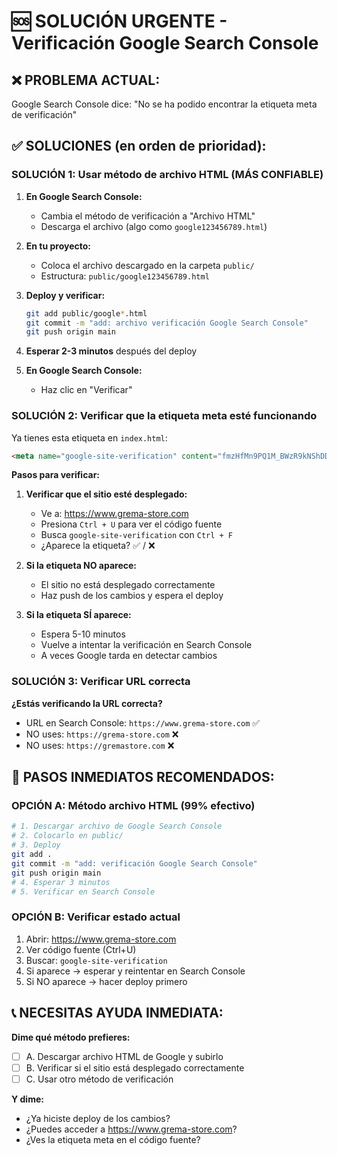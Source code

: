 # 🆘 SOLUCIÓN URGENTE - Verificación Google Search Console

## ❌ PROBLEMA ACTUAL:
Google Search Console dice: "No se ha podido encontrar la etiqueta meta de verificación"

## ✅ SOLUCIONES (en orden de prioridad):

### SOLUCIÓN 1: Usar método de archivo HTML (MÁS CONFIABLE)

1. **En Google Search Console:**
   - Cambia el método de verificación a "Archivo HTML"
   - Descarga el archivo (algo como `google123456789.html`)

2. **En tu proyecto:**
   - Coloca el archivo descargado en la carpeta `public/`
   - Estructura: `public/google123456789.html`

3. **Deploy y verificar:**
   ```bash
   git add public/google*.html
   git commit -m "add: archivo verificación Google Search Console"
   git push origin main
   ```

4. **Esperar 2-3 minutos** después del deploy

5. **En Google Search Console:**
   - Haz clic en "Verificar"

### SOLUCIÓN 2: Verificar que la etiqueta meta esté funcionando

Ya tienes esta etiqueta en `index.html`:
```html
<meta name="google-site-verification" content="fmzHfMn9PQ1M_BWzR9kNShDDEh1Fyig24OAL4AA5cAc" />
```

**Pasos para verificar:**

1. **Verificar que el sitio esté desplegado:**
   - Ve a: https://www.grema-store.com
   - Presiona `Ctrl + U` para ver el código fuente
   - Busca `google-site-verification` con `Ctrl + F`
   - ¿Aparece la etiqueta? ✅ / ❌

2. **Si la etiqueta NO aparece:**
   - El sitio no está desplegado correctamente
   - Haz push de los cambios y espera el deploy

3. **Si la etiqueta SÍ aparece:**
   - Espera 5-10 minutos
   - Vuelve a intentar la verificación en Search Console
   - A veces Google tarda en detectar cambios

### SOLUCIÓN 3: Verificar URL correcta

**¿Estás verificando la URL correcta?**
- URL en Search Console: `https://www.grema-store.com` ✅
- NO uses: `https://grema-store.com` ❌
- NO uses: `https://gremastore.com` ❌

## 🚀 PASOS INMEDIATOS RECOMENDADOS:

### OPCIÓN A: Método archivo HTML (99% efectivo)
```bash
# 1. Descargar archivo de Google Search Console
# 2. Colocarlo en public/
# 3. Deploy
git add .
git commit -m "add: verificación Google Search Console"
git push origin main
# 4. Esperar 3 minutos
# 5. Verificar en Search Console
```

### OPCIÓN B: Verificar estado actual
1. Abrir: https://www.grema-store.com
2. Ver código fuente (Ctrl+U)
3. Buscar: `google-site-verification`
4. Si aparece → esperar y reintentar en Search Console
5. Si NO aparece → hacer deploy primero

## 📞 NECESITAS AYUDA INMEDIATA:

**Dime qué método prefieres:**
- [ ] A. Descargar archivo HTML de Google y subirlo
- [ ] B. Verificar si el sitio está desplegado correctamente
- [ ] C. Usar otro método de verificación

**Y dime:**
- ¿Ya hiciste deploy de los cambios?
- ¿Puedes acceder a https://www.grema-store.com?
- ¿Ves la etiqueta meta en el código fuente?
